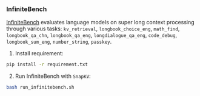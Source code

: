 ### InfiniteBench

[InfiniteBench](https://github.com/OpenBMB/InfiniteBench)  evaluates language models on super long context processing through various tasks: `kv_retrieval`, `longbook_choice_eng`, `math_find`, `longbook_qa_chn`, `longbook_qa_eng`, `longdialogue_qa_eng`, `code_debug`, `longbook_sum_eng`, `number_string`, `passkey`.

1. Install requirement:

```bash
pip install -r requirement.txt
```

2. Run InfiniteBench with `SnapKV`:

```bash
bash run_infinitebench.sh 
```